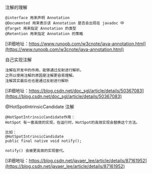 
注解的理解
```
@interface 用来声明 Annotation
@Documented 用来表示该 Annotation 是否会出现在 javadoc 中
@Target 用来指定 Annotation 的类型
@Retention 用来指定 Annotation 的策略

```
[详细地址：https://www.runoob.com/w3cnote/java-annotation.html](https://www.runoob.com/w3cnote/java-annotation.html)

自己实现注解
```
注解在开发中的作用，能够通过反射进行解析。
之所以使用注解的原因是注解更容易理解。
注解其实最后也也是通过反射进行解析

```
[详细地址：https://blog.csdn.net/doc_sgl/article/details/50367083](https://blog.csdn.net/doc_sgl/article/details/50367083)


@HotSpotIntrinsicCandidate 注解
```
@HotSpotIntrinsicCandidate作用：
HotSpot 有一套高效的实现，在运行时，HotSpot的高效实现会替换这个方法。

比如：
@HotSpotIntrinsicCandidate
public final native void notify();   

notify() 会被更高效的实现替代。
```
[详细地址：https://blog.csdn.net/javaer_lee/article/details/87161952](https://blog.csdn.net/javaer_lee/article/details/87161952)
